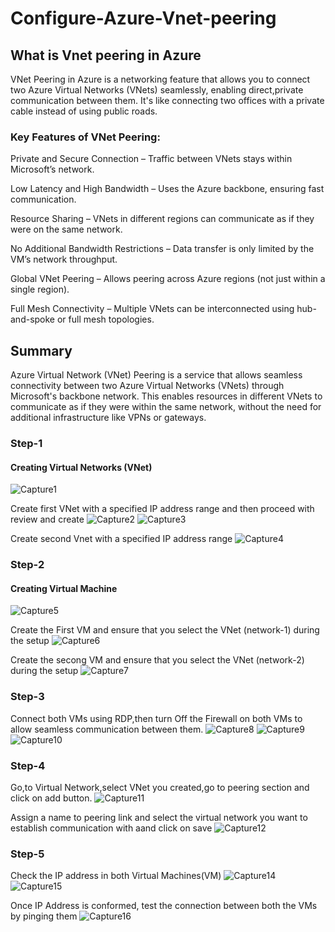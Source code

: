 # Configure-Azure-Vnet-peering

## What is Vnet peering in Azure
VNet Peering in Azure is a networking feature that allows you to connect two Azure Virtual Networks (VNets) seamlessly, enabling direct,private communication between them.
It's like connecting two offices with a private cable instead of using public roads.

### Key Features of VNet Peering:
Private and Secure Connection – Traffic between VNets stays within Microsoft’s network.

Low Latency and High Bandwidth – Uses the Azure backbone, ensuring fast communication.

Resource Sharing – VNets in different regions can communicate as if they were on the same network.

No Additional Bandwidth Restrictions – Data transfer is only limited by the VM’s network throughput.

Global VNet Peering – Allows peering across Azure regions (not just within a single region).

Full Mesh Connectivity – Multiple VNets can be interconnected using hub-and-spoke or full mesh topologies.

## Summary
Azure Virtual Network (VNet) Peering is a service that allows seamless connectivity between two Azure Virtual Networks (VNets) through Microsoft's backbone network. This enables resources in different VNets to communicate as if they were within the same network, without the need for additional infrastructure like VPNs or gateways.

### Step-1
#### Creating Virtual Networks (VNet)
![Capture1](https://github.com/user-attachments/assets/a712ac77-3537-42de-8688-717aac3d9214)

Create first VNet with a specified IP address range and then proceed with review and create
![Capture2](https://github.com/user-attachments/assets/15c7bb7a-270c-4521-8d5a-ab12457ffe70)
![Capture3](https://github.com/user-attachments/assets/20712721-6414-4da0-85d6-cb924080bce3)

Create second Vnet with a specified IP address range
![Capture4](https://github.com/user-attachments/assets/17855596-e583-45d4-8e72-abab89f7d82d)

### Step-2
#### Creating Virtual Machine
![Capture5](https://github.com/user-attachments/assets/28204d46-2468-4ddf-86ae-eeef218cc211)

Create the First VM and ensure that you select the VNet (network-1) during the setup
![Capture6](https://github.com/user-attachments/assets/6c40a151-a3ba-46d5-b048-e4f27b667b27)

Create the secong VM and ensure that you select the VNet (network-2) during the setup
![Capture7](https://github.com/user-attachments/assets/d55d741c-61c7-476d-aed2-199cfb110af9)

### Step-3
Connect both VMs using RDP,then turn Off the Firewall on both VMs to allow seamless communication between them.
![Capture8](https://github.com/user-attachments/assets/0e1dda0d-937d-4fe6-83ac-10c34fd1fdf3)
![Capture9](https://github.com/user-attachments/assets/33a8c2b6-3bf6-441a-a54c-aaa72a56f19d)
![Capture10](https://github.com/user-attachments/assets/cb18094b-9b6f-492d-a6c5-65b53825d778)

### Step-4
Go,to Virtual Network,select VNet you created,go to peering section and click on add button.
![Capture11](https://github.com/user-attachments/assets/d11ee0e7-2793-442b-b730-c1b6d5892105)

Assign a name to peering link and select the virtual network you want to establish communication with aand click on save
![Capture12](https://github.com/user-attachments/assets/ad034fbb-077e-4f42-a78a-5e05faca4665)

### Step-5
Check the IP address in both Virtual Machines(VM)
![Capture14](https://github.com/user-attachments/assets/75e1485c-d0df-4908-8d06-e9c31cd2ed69)
![Capture15](https://github.com/user-attachments/assets/7d456705-3446-4cab-a3a4-aaf096b0bf98)

Once IP Address is conformed, test the connection between both the VMs by pinging them
![Capture16](https://github.com/user-attachments/assets/d222d9f1-d36f-4519-b989-562110da70fd)
